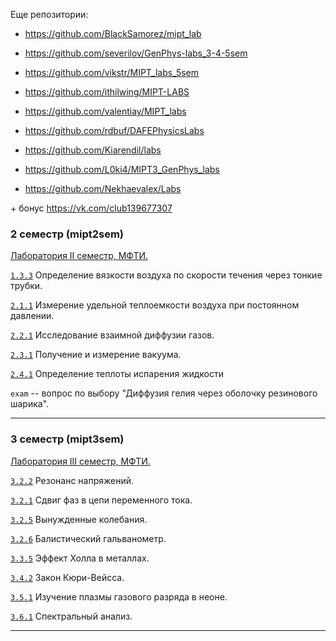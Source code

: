 Еще репозитории: 

+ https://github.com/BlackSamorez/mipt_lab

+ https://github.com/severilov/GenPhys-labs_3-4-5sem

+ https://github.com/vikstr/MIPT_labs_5sem

+ https://github.com/ithilwing/MIPT-LABS

+ https://github.com/valentiay/MIPT_labs

+ https://github.com/rdbuf/DAFEPhysicsLabs

+ https://github.com/Kiarendil/labs

+ https://github.com/L0ki4/MIPT3_GenPhys_labs

+ https://github.com/Nekhaevalex/Labs

\+ бонус https://vk.com/club139677307

### 2 семестр (mipt2sem)
[Лаборатория II семестр, МФТИ.](https://mipt.ru/education/chair/physics/S_II/lab/)

[`1.3.3`](https://github.com/YHx07/laboratory/blob/master/mipt2sem/1.3.3/1.3.3.pdf) Определение вязкости воздуха по скорости течения через тонкие трубки.

[`2.1.1`](https://github.com/YHx07/laboratory/blob/master/mipt2sem/2.1.1/Lab_2_1_1.pdf) Измерение удельной теплоемкости воздуха при постоянном давлении.

[`2.2.1`](https://github.com/YHx07/laboratory/tree/master/mipt2sem/2.2.1) Исследование взаимной диффузии газов.

[`2.3.1`](https://github.com/YHx07/laboratory/tree/master/mipt2sem/2.3.1) Получение и измерение вакуума.

[`2.4.1`](https://github.com/YHx07/laboratory/tree/master/mipt2sem/2.4.1) Определение теплоты испарения жидкости

`exam` -- вопрос по выбору "Диффузия гелия через оболочку резинового шарика".

---

### 3 семестр (mipt3sem)
[Лаборатория III семестр, МФТИ.](https://mipt.ru/education/chair/physics/S_III/lab_el.php)

[`3.2.2`](https://github.com/YHx07/laboratory/blob/master/mipt3sem/3.2.1/3_2_1.pdf) Резонанс напряжений.

[`3.2.1`](https://github.com/YHx07/laboratory/blob/master/mipt3sem/3.2.2/1_2_2.pdf) Сдвиг фаз в цепи переменного тока.

[`3.2.5`](https://github.com/YHx07/laboratory/tree/master/mipt3sem/3.2.5) Вынужденные колебания.

[`3.2.6`](https://github.com/YHx07/laboratory/blob/master/mipt3sem/3.2.6/3_2_6.pdf) Балистический гальванометр.

[`3.3.5`](https://github.com/YHx07/laboratory/blob/master/mipt3sem/3.3.5/3_3_5.pdf) Эффект Холла в металлах.

[`3.4.2`](https://github.com/YHx07/laboratory/tree/master/mipt3sem/3.4.2) Закон Кюри-Вейсса.

[`3.5.1`](https://github.com/YHx07/laboratory/blob/master/mipt3sem/3.5.1/3_5_1.pdf) Изучение плазмы газового разряда в неоне.

[`3.6.1`](https://github.com/YHx07/laboratory/blob/master/mipt3sem/3.6.1/3_6_1.pdf) Спектральный анализ.

---

